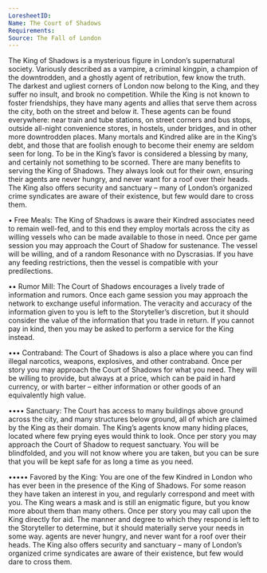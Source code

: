 ```yaml
---
LoresheetID: 
Name: The Court of Shadows
Requirements:
Source: The Fall of London
---
```

The King of Shadows is a mysterious figure in London’s supernatural society. Variously described as a vampire, a criminal kingpin, a champion of the downtrodden, and a ghostly agent of retribution, few know the truth. The darkest and ugliest corners of London now belong to the King, and they suffer no insult, and brook no competition. While the King is not known to foster friendships, they have many agents and allies that serve them across the city, both on the street and below it. These agents can be found everywhere: near train and tube stations, on street corners and bus stops, outside all-night convenience stores, in hostels, under bridges, and in other more downtrodden places. Many mortals and Kindred alike are in the King’s debt, and those that are foolish enough to become their enemy are seldom seen for long. To be in the King’s favor is considered a blessing by many, and certainly not something to be scorned. There are many benefits to serving the King of Shadows. They always look out for their own, ensuring their agents are never hungry, and never want for a roof over their heads. The King also offers security and sanctuary – many of London’s organized crime syndicates are aware of their existence, but few would dare to cross them.

• Free Meals: The King of Shadows is aware their Kindred associates need to remain well-fed, and to this end they employ mortals across the city as willing vessels who can be made available to those in need. Once per game session you may approach the Court of Shadow for sustenance. The vessel will be willing, and of a random Resonance with no Dyscrasias. If you have any feeding restrictions, then the vessel is compatible with your predilections. 

•• Rumor Mill: The Court of Shadows encourages a lively trade of information and rumors. Once each game session you may approach the network to exchange useful information. The veracity and accuracy of the information given to you is left to the Storyteller’s discretion, but it should consider the value of the information that you trade in return. If you cannot pay in kind, then you may be asked to perform a service for the King instead. 

••• Contraband: The Court of Shadows is also a place where you can find illegal narcotics, weapons, explosives, and other contraband. Once per story you may approach the Court of Shadows for what you need. They will be willing to provide, but always at a price, which can be paid in hard currency, or with barter – either information or other goods of an equivalently high value. 

•••• Sanctuary: The Court has access to many buildings above ground across the city, and many structures below ground, all of which are claimed by the King as their domain. The King’s agents know many hiding places, located where few prying eyes would think to look. Once per story you may approach the Court of Shadow to request sanctuary. You will be blindfolded, and you will not know where you are taken, but you can be sure that you will be kept safe for as long a time as you need. 

••••• Favored by the King: You are one of the few Kindred in London who has ever been in the presence of the King of Shadows. For some reason they have taken an interest in you, and regularly correspond and meet with you. The King wears a mask and is still an enigmatic figure, but you know more about them than many others. Once per story you may call upon the King directly for aid. The manner and degree to which they respond is left to the Storyteller to determine, but it should materially serve your needs in some way. agents are never hungry, and never want for a roof over their heads. The King also offers security and sanctuary – many of London’s organized crime syndicates are aware of their existence, but few would dare to cross them.